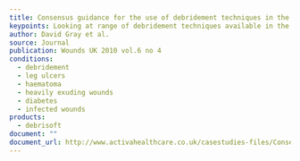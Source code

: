 ```yaml
---
title: Consensus guidance for the use of debridement techniques in the UK
keypoints: Looking at range of debridement techniques available in the UK and the skills required for each, who should use which method and when to refer.
author: David Gray et al.
source: Journal
publication: Wounds UK 2010 vol.6 no 4
conditions:
  - debridement
  - leg ulcers
  - haematoma
  - heavily exuding wounds
  - diabetes
  - infected wounds
products:
  - debrisoft
document: ""
document_url: http://www.activahealthcare.co.uk/casestudies-files/Consensus_guidance_f.pdf
---
```

